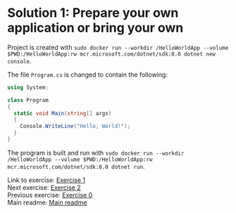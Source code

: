 # Solution 1: Prepare your own application or bring your own

Project is created with `sudo docker run --workdir /HelloWorldApp --volume $PWD:/HelloWorldApp:rw mcr.microsoft.com/dotnet/sdk:8.0 dotnet new console`.

The file `Program.cs` is changed to contain the following:

```C#
using System;

class Program
{
  static void Main(string[] args)
  {
    Console.WriteLine("Hello, World!");
  }
}
```

The program is built and run with `sudo docker run --workdir /HelloWorldApp --volume $PWD:/HelloWorldApp:rw mcr.microsoft.com/dotnet/sdk:8.0 dotnet run`.

Link to exercise: [Exercise 1](../../../exercise-1.md)  
Next exercise: [Exercise 2](../../../exercise-2.md)  
Previous exercise: [Exercise 0](../../../exercise-0.md)  
Main readme: [Main readme](../../../README.md)
